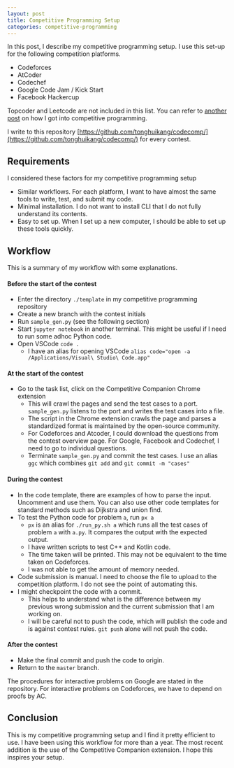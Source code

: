 ```yaml
---
layout: post
title: Competitive Programming Setup
categories: competitive-programming
---
```


In this post, I describe my competitive programming setup. I use this set-up for the following competition platforms.

- Codeforces
- AtCoder
- Codechef
- Google Code Jam / Kick Start
- Facebook Hackercup

Topcoder and Leetcode are not included in this list. You can refer to [another post](https://blog.huikang.dev/2021/05/13/competitive-programming.html) on how I got into competitive programming.

I write to this repository [https://github.com/tonghuikang/codecomp/](https://github.com/tonghuikang/codecomp/) for every contest.


## Requirements

I considered these factors for my competitive programming setup

- Similar workflows. For each platform, I want to have almost the same tools to write, test, and submit my code.
- Minimal installation. I do not want to install CLI that I do not fully understand its contents.
- Easy to set up. When I set up a new computer, I should be able to set up these tools quickly.


## Workflow

This is a summary of my workflow with some explanations.


#### Before the start of the contest

- Enter the directory `./template` in my competitive programming repository
- Create a new branch with the contest initials
- Run `sample_gen.py` (see the following section)
- Start `jupyter notebook` in another terminal. This might be useful if I need to run some adhoc Python code. 
- Open VSCode `code .`
	- I have an alias for opening VSCode `alias code="open -a /Applications/Visual\ Studio\ Code.app"`


#### At the start of the contest

- Go to the task list, click on the Competitive Companion Chrome extension
  - This will crawl the pages and send the test cases to a port. `sample_gen.py` listens to the port and writes the test cases into a file.
  - The script in the Chrome extension crawls the page and parses a standardized format is maintained by the open-source community.
  - For Codeforces and Atcoder, I could download the questions from the contest overview page. For Google, Facebook and Codechef, I need to go to individual questions.
  - Terminate `sample_gen.py` and commit the test cases. I use an alias `ggc` which combines `git add` and `git commit -m "cases"`


#### During the contest

- In the code template, there are examples of how to parse the input. Uncomment and use them. You can also use other code templates for standard methods such as Dijkstra and union find.
- To test the Python code for problem `a`, run `px a`
  - `px` is an alias for `./run_py.sh a` which runs all the test cases of problem `a` with `a.py`. It compares the output with the expected output.
  - I have written scripts to test C++ and Kotlin code.
  - The time taken will be printed. This may not be equivalent to the time taken on Codeforces.
  - I was not able to get the amount of memory needed.
- Code submission is manual. I need to choose the file to upload to the competition platform. I do not see the point of automating this.
- I might checkpoint the code with a commit.
  - This helps to understand what is the difference between my previous wrong submission and the current submission that I am working on.
  - I will be careful not to push the code, which will publish the code and is against contest rules. `git push` alone will not push the code.


#### After the contest

- Make the final commit and push the code to origin.
- Return to the `master` branch.

The procedures for interactive problems on Google are stated in the repository. For interactive problems on Codeforces, we have to depend on proofs by AC.


## Conclusion

This is my competitive programming setup and I find it pretty efficient to use.  I have been using this workflow for more than a year. The most recent addition is the use of the Competitive Companion extension. I hope this inspires your setup.
